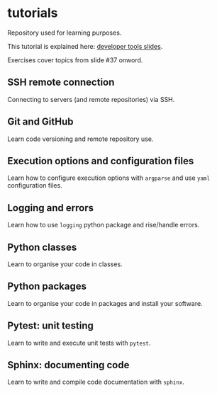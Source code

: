 # tutorials
Repository used for learning purposes. 

This tutorial is explained here: [developer tools slides](https://docs.google.com/presentation/d/135C87goCAI9p2RG0zpkjcxd07yjU1yBOsgXx2oaRitg/edit?usp=sharing). 

Exercises cover topics from slide #37 onword.

## SSH remote connection
Connecting to servers (and remote repositories) via SSH.

## Git and GitHub
Learn code versioning and remote repository use.

## Execution options and configuration files
Learn how to configure execution options with <code>argparse</code> and use <code>yaml</code> configuration files.

## Logging and errors
Learn how to use <code>logging</code> python package and rise/handle errors.

## Python classes
Learn to organise your code in classes.

## Python packages
Learn to organise your code in packages and install your software.

## Pytest: unit testing
Learn to write and execute unit tests with <code>pytest</code>.

## Sphinx: documenting code
Learn to write and compile code documentation with <code>sphinx</code>.
